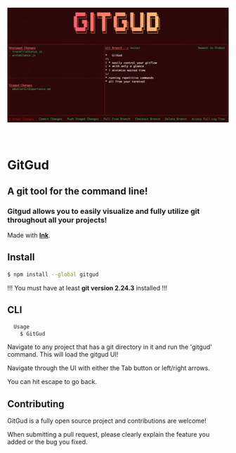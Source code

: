 <h1 align="center">
	<br>
	<img width="1000" alt="GitGud" src="media/GitGud.jpg">
	<br>
	<br>
</h1>

# GitGud

## A git tool for the command line!

### Gitgud allows you to easily visualize and fully utilize git throughout all your projects!

Made with **[Ink](https://github.com/vadimdemedes/ink)**.

## Install

```bash
$ npm install --global gitgud
```

!!! You must have at least **git version 2.24.3** installed !!!


## CLI


```
  Usage
    $ GitGud

```

Navigate to any project that has a git directory in it and run the 'gitgud' command. This will load the gitgud UI!


Navigate through the UI with either the Tab button or left/right arrows.

You can hit escape to go back.


## Contributing

GitGud is a fully open source project and contributions are welcome!

When submitting a pull request, please clearly explain the feature you added or the bug you fixed.
